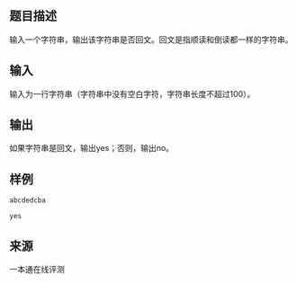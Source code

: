 ## 题目描述

输入一个字符串，输出该字符串是否回文。回文是指顺读和倒读都一样的字符串。

## 输入

输入为一行字符串（字符串中没有空白字符，字符串长度不超过100）。

## 输出

如果字符串是回文，输出yes；否则，输出no。

## 样例

```input1
abcdedcba
```

```output1
yes
```


 ## 来源

 一本通在线评测 